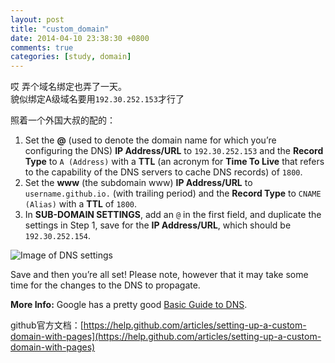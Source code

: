 ```yaml
---
layout: post
title: "custom_domain"
date: 2014-04-10 23:38:30 +0800
comments: true
categories: [study, domain]
---
```


哎   弄个域名绑定也弄了一天。      
貌似绑定A级域名要用`192.30.252.153`才行了

照着一个外国大叔的配的：

<ol> <li>Set the <strong>@</strong> (used to denote the domain name for which you’re configuring the DNS) <strong>IP Address/URL</strong> to <code>192.30.252.153</code> and the <strong>Record Type</strong> to <code>A (Address)</code> with a <strong>TTL</strong> (an acronym for <strong>Time To Live</strong> that refers to the capability of the DNS servers to cache DNS records) of <code>1800</code>.</li> <li>Set the <strong>www</strong> (the subdomain www) <strong>IP Address/URL</strong> to <code>username.github.io.</code> (with trailing period) and the <strong>Record Type</strong> to <code>CNAME (Alias)</code> with a <strong>TTL</strong> of <code>1800</code>.</li> <li>In <strong>SUB-DOMAIN SETTINGS</strong>, add an <code>@</code> in the first field, and duplicate the settings in Step 1, save for the <strong>IP Address/URL</strong>, which should be <code>192.30.252.154</code>.</li> </ol>

<p><img src="http://davidensinger.com/assets/img/posts/2014-01-07-namecheap-dns-settings.png" alt="Image of DNS settings" class="media-center img-border"></p>

<p>Save and then you’re all set! Please note, however that it may take some time for the changes to the DNS to propagate.</p>

<div class="gray-box"> <p><strong>More Info:</strong> Google has a pretty good <a href="http://support.google.com/a/bin/answer.py?hl=en&amp;answer=48090">Basic Guide to DNS</a>.</p> </div>


github官方文档：[https://help.github.com/articles/setting-up-a-custom-domain-with-pages](https://help.github.com/articles/setting-up-a-custom-domain-with-pages)

